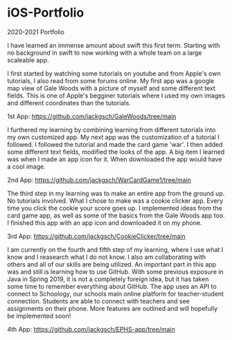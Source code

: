 # iOS-Portfolio

2020-2021 Portfolio

I have learned an immense amount about swift this first term. Starting with no background in swift to now working with a whole team on a large scaleable app. 

I first started by watching some tutorials on youtube and from Apple's own tutorials, I also read from some forums online. My first app was a google map view of Gale Woods with a picture of myself and some different text fields. This is one of Apple's begginer tutorials where I used my own images and different coordinates than the tutorials.

1st App: https://github.com/jackgsch/GaleWoods/tree/main

I furthered my learning by combining learning from different tutorials into my own customized app. My next app was the customization of a tutorial I followed. I followed the tutorial and made the card game 'war'. I then added some different text fields, modified the looks of the app. A big item I learned was when I made an app icon for it. When downloaded the app would have a cool image.

2nd App: https://github.com/jackgsch/WarCardGame1/tree/main

The third step in my learning was to make an entire app from the ground up. No tutorials involved. What I chose to make was a cookie clicker app. Every time you click the cookie your score goes up. I implemented ideas from the card game app, as well as some of the basics from the Gale Woods app too. I finished this app with an app icon and downloaded it on my phone.

3rd App: https://github.com/jackgsch/CookieClicker/tree/main

I am currently on the fourth and fifth step of my learning, where I use what I know and I reasearch what I do not know. I also am collaborating with others and all of our skills are being utilized. An important part in this app was and still is learning how to use GitHub. With some previous exposure in Java in Spring 2019, it is not a completely foreign idea, but it has taken some time to remember everything about GitHub. The app uses an API to connect to Schoology, our schools main online platform for teacher-student connection. Students are able to connect with teachers and see assignments on their phone. More features are outlined and will hopefully be implemented soon!

4th App: https://github.com/jackgsch/EPHS-app/tree/main
